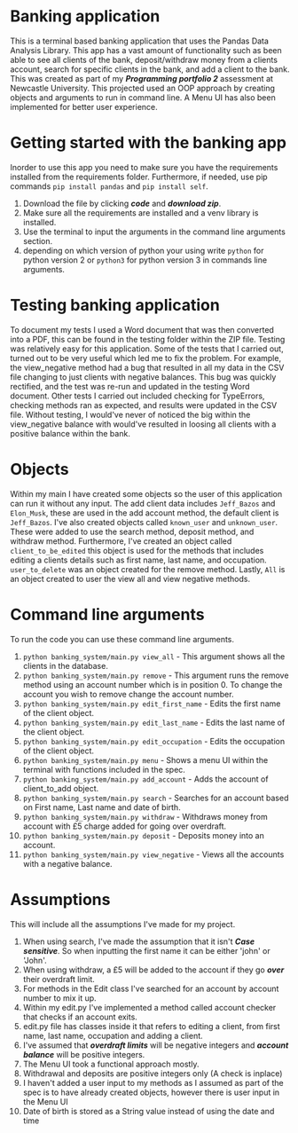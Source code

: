 Banking application
===================
This is a terminal based banking application that uses the Pandas Data Analysis Library. 
This app has a vast amount of functionality such as been able to see all clients of 
the bank, deposit/withdraw money from a clients account, search for specific clients
in the bank, and add a client to the bank. This was created as part of my ***Programming 
portfolio 2*** assessment at Newcastle University. This projected used an OOP approach by 
creating objects and arguments to run in command line. A Menu UI has also been implemented for
better user experience.

Getting started with the banking app
====================================
Inorder to use this app you need to make sure you have the requirements installed from the
requirements folder. Furthermore, if needed, use pip commands `pip install pandas` and `pip install self`.

1) Download the file by clicking ***code*** and ***download zip***.
2) Make sure all the requirements are installed and a venv library is installed.
3) Use the terminal to input the arguments in the command line arguments section.
4) depending on which version of python your using write `python` for python version 2 or `python3`
for python version 3 in commands line arguments.

Testing banking application
==========================
To document my tests I used a Word document that was then converted into a PDF, this can be found in the testing folder within the ZIP file. 
Testing was relatively easy for this application. Some of the tests that I carried out, turned out to be very useful which led me to fix the problem.
For example, the view_negative method had a bug that resulted in all my data in the CSV file changing to just clients with negative balances. 
This bug was quickly rectified, and the test was re-run and updated in the testing Word document. Other tests I carried out included checking for
TypeErrors, checking methods ran as expected, and results were updated in the CSV file. Without testing, I would've never of noticed the big within
the view_negative balance with would've resulted in loosing all clients with a positive balance within the bank.

Objects
=======
Within my main I have created some objects so the user of this application can run it without any input.
The add client data includes `Jeff_Bazos` and `Elon_Musk`, these are used in the add account method, 
the default client is `Jeff_Bazos`. I've also created objects called `known_user` and `unknown_user`. 
These were added to use the search method, deposit method, and withdraw method. Furthermore, I've 
created an object called `client_to_be_edited` this object is used for the methods that includes editing
a clients details such as first name, last name, and occupation. `user_to_delete` was an object created
for the remove method. Lastly, `All` is an object created to user the view all and view negative methods.


Command line arguments
==================================
To run the code you can use these command line arguments.
1) `python banking_system/main.py view_all` - This argument shows all the clients in the database.
2) `python banking_system/main.py remove` - This argument runs the remove method using an account number
which is in position 0. To change the account you wish to remove change the account number.
3) `python banking_system/main.py edit_first_name` - Edits the first name of the client object.
4) `python banking_system/main.py edit_last_name` - Edits the last name of the client object.
5) `python banking_system/main.py edit_occupation` - Edits the occupation of the client object.
6) `python banking_system/main.py menu` - Shows a menu UI within the terminal with functions included in the spec.
7) `python banking_system/main.py add_account` - Adds the account of client_to_add object.
8) `python banking_system/main.py search` - Searches for an account based on First name, Last name and date of birth.
9) `python banking_system/main.py withdraw` - Withdraws money from account with £5 charge added for going over overdraft.
10) `python banking_system/main.py deposit` - Deposits money into an account.
11) `python banking_system/main.py view_negative` - Views all the accounts with a negative balance.

Assumptions
===========
This will include all the assumptions I've made for my project.
1) When using search, I've made the assumption that it isn't ***Case sensitive***. So when inputting
the first name it can be either 'john' or 'John'.
2) When using withdraw, a £5 will be added to the account if they go ***over*** their overdraft limit.
3) For methods in the Edit class I've searched for an account by account number to mix it up.
4) Within my edit.py I've implemented a method called account checker that checks if an account exits.
5) edit.py file has classes inside it that refers to editing a client, from first name, last name, occupation
and adding a client.
6) I've assumed that ***overdraft limits*** will be negative integers and ***account balance*** will be 
positive integers.
7) The Menu UI took a functional approach mostly.
8) Withdrawal and deposits are positive integers only (A check is inplace)
9) I haven't added a user input to my methods as I assumed as part of the spec is to have already created objects, however there is user input in
the Menu UI
10) Date of birth is stored as a String value instead of using the date and time

